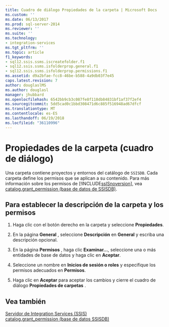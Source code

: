 ```yaml
---
title: Cuadro de diálogo Propiedades de la carpeta | Microsoft Docs
ms.custom: ''
ms.date: 06/13/2017
ms.prod: sql-server-2014
ms.reviewer: ''
ms.suite: ''
ms.technology:
- integration-services
ms.tgt_pltfrm: ''
ms.topic: article
f1_keywords:
- sql12.ssis.ssms.iscreatefolder.f1
- sql12.ssis.ssms.isfolderprop.general.f1
- sql12.ssis.ssms.isfolderprop.permissions.f1
ms.assetid: d9a2bfae-fcc8-46be-b588-4a9db03f7e45
caps.latest.revision: 7
author: douglaslMS
ms.author: douglasl
manager: jhubbard
ms.openlocfilehash: 6542bb9cb3c087fe8f110db84831bf1af37f2ef4
ms.sourcegitcommit: 5dd5cad0c1bbd308471d6c885f516948ad67dfcf
ms.translationtype: MT
ms.contentlocale: es-ES
ms.lasthandoff: 06/19/2018
ms.locfileid: "36110996"
---
```

# <a name="folder-properties-dialog-box"></a>Propiedades de la carpeta (cuadro de diálogo)
  Una carpeta contiene proyectos y entornos del catálogo de `SSISDB`. Cada carpeta define los permisos que se aplican a su contenido. Para más información sobre los permisos de [!INCLUDE[ssISnoversion](../../includes/ssisnoversion-md.md)], vea [catalog.grant_permission &#40;base de datos de SSISDB&#41;](/sql/integration-services/system-stored-procedures/catalog-grant-permission-ssisdb-database).  
  
## <a name="to-set-folder-description-and-permissions"></a>Para establecer la descripción de la carpeta y los permisos  
  
1.  Haga clic con el botón derecho en la carpeta y seleccione **Propiedades**.  
  
2.  En la página **General** , seleccione **Descripción** en **General** y escriba una descripción opcional.  
  
3.  En la página **Permisos** , haga clic **Examinar…**, seleccione una o más entidades de base de datos y haga clic en **Aceptar**.  
  
4.  Seleccione un nombre en **Inicios de sesión o roles** y especifique los permisos adecuados en **Permisos**.  
  
5.  Haga clic en **Aceptar** para aceptar los cambios y cierre el cuadro de diálogo **Propiedades de carpetas** .  
  
## <a name="see-also"></a>Vea también  
 [Servidor de Integration Services &#40;SSIS&#41;](integration-services-ssis-server-and-catalog.md)   
 [catalog.grant_permission &#40;base de datos SSISDB&#41;](/sql/integration-services/system-stored-procedures/catalog-grant-permission-ssisdb-database)  
  
  
